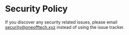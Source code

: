 # Security Policy

If you discover any security related issues, please email security@oneofftech.xyz instead of using the issue tracker.